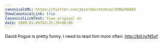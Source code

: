 ```yaml
---
canonicalURL: https://twitter.com/jmjordan/status/1096346863
ShowCanonicalLink: true
CanonicalLinkText: View original on
date: 2009-01-05T03:22:29+00:00
---
```

David Pogue is pretty funny. I need to read him more often. http://bit.ly/N5vf